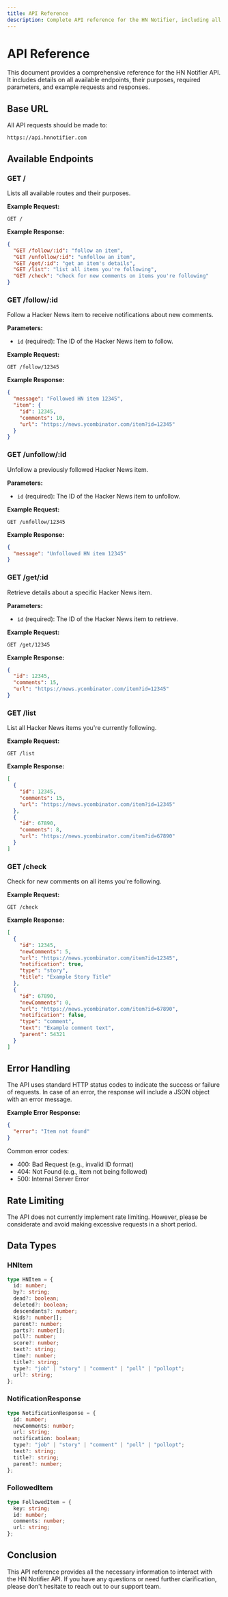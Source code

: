 ```yaml
---
title: API Reference
description: Complete API reference for the HN Notifier, including all available endpoints, parameters, and example requests and responses.
---
```


# API Reference

This document provides a comprehensive reference for the HN Notifier API. It includes details on all available endpoints, their purposes, required parameters, and example requests and responses.

## Base URL

All API requests should be made to:

```
https://api.hnnotifier.com
```

## Available Endpoints

### GET /

Lists all available routes and their purposes.

**Example Request:**

```
GET /
```

**Example Response:**

```json
{
  "GET /follow/:id": "follow an item",
  "GET /unfollow/:id": "unfollow an item",
  "GET /get/:id": "get an item's details",
  "GET /list": "list all items you're following",
  "GET /check": "check for new comments on items you're following"
}
```

### GET /follow/:id

Follow a Hacker News item to receive notifications about new comments.

**Parameters:**

- `id` (required): The ID of the Hacker News item to follow.

**Example Request:**

```
GET /follow/12345
```

**Example Response:**

```json
{
  "message": "Followed HN item 12345",
  "item": {
    "id": 12345,
    "comments": 10,
    "url": "https://news.ycombinator.com/item?id=12345"
  }
}
```

### GET /unfollow/:id

Unfollow a previously followed Hacker News item.

**Parameters:**

- `id` (required): The ID of the Hacker News item to unfollow.

**Example Request:**

```
GET /unfollow/12345
```

**Example Response:**

```json
{
  "message": "Unfollowed HN item 12345"
}
```

### GET /get/:id

Retrieve details about a specific Hacker News item.

**Parameters:**

- `id` (required): The ID of the Hacker News item to retrieve.

**Example Request:**

```
GET /get/12345
```

**Example Response:**

```json
{
  "id": 12345,
  "comments": 15,
  "url": "https://news.ycombinator.com/item?id=12345"
}
```

### GET /list

List all Hacker News items you're currently following.

**Example Request:**

```
GET /list
```

**Example Response:**

```json
[
  {
    "id": 12345,
    "comments": 15,
    "url": "https://news.ycombinator.com/item?id=12345"
  },
  {
    "id": 67890,
    "comments": 8,
    "url": "https://news.ycombinator.com/item?id=67890"
  }
]
```

### GET /check

Check for new comments on all items you're following.

**Example Request:**

```
GET /check
```

**Example Response:**

```json
[
  {
    "id": 12345,
    "newComments": 5,
    "url": "https://news.ycombinator.com/item?id=12345",
    "notification": true,
    "type": "story",
    "title": "Example Story Title"
  },
  {
    "id": 67890,
    "newComments": 0,
    "url": "https://news.ycombinator.com/item?id=67890",
    "notification": false,
    "type": "comment",
    "text": "Example comment text",
    "parent": 54321
  }
]
```

## Error Handling

The API uses standard HTTP status codes to indicate the success or failure of requests. In case of an error, the response will include a JSON object with an error message.

**Example Error Response:**

```json
{
  "error": "Item not found"
}
```

Common error codes:

- 400: Bad Request (e.g., invalid ID format)
- 404: Not Found (e.g., item not being followed)
- 500: Internal Server Error

## Rate Limiting

The API does not currently implement rate limiting. However, please be considerate and avoid making excessive requests in a short period.

## Data Types

### HNItem

```typescript
type HNItem = {
  id: number;
  by?: string;
  dead?: boolean;
  deleted?: boolean;
  descendants?: number;
  kids?: number[];
  parent?: number;
  parts?: number[];
  poll?: number;
  score?: number;
  text?: string;
  time?: number;
  title?: string;
  type?: "job" | "story" | "comment" | "poll" | "pollopt";
  url?: string;
};
```

### NotificationResponse

```typescript
type NotificationResponse = {
  id: number;
  newComments: number;
  url: string;
  notification: boolean;
  type?: "job" | "story" | "comment" | "poll" | "pollopt";
  text?: string;
  title?: string;
  parent?: number;
};
```

### FollowedItem

```typescript
type FollowedItem = {
  key: string;
  id: number;
  comments: number;
  url: string;
};
```

## Conclusion

This API reference provides all the necessary information to interact with the HN Notifier API. If you have any questions or need further clarification, please don't hesitate to reach out to our support team.